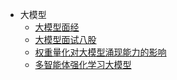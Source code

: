 - 大模型
  - [大模型面经](https://mp.weixin.qq.com/s/J-5MqAtF3u0Lx_3hfjMEuQ) 
  - [大模型面试八股](https://mp.weixin.qq.com/s/qTXXEUeEbpR8EpIPoSAx5g)
  - [权重量化对大模型涌现能力的影响](https://mp.weixin.qq.com/s/eb465ej_ci0oNzx9VYhhhw)
  - [多智能体强化学习大模型](https://mp.weixin.qq.com/s/C_bNa42FdR5xLRcbSLXSCg)
